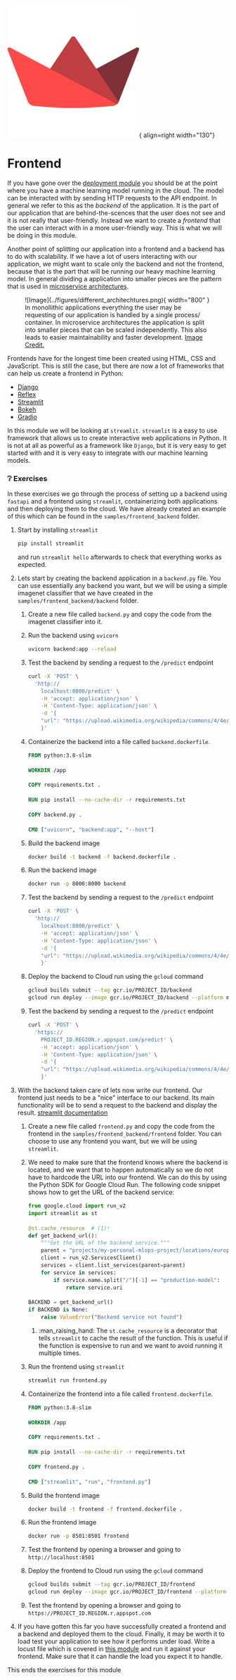 ![Logo](../figures/icons/streamlit.png){ align=right width="130"}

# Frontend

If you have gone over the [deployment module](../s7_deployment/README.md) you should be at the point where you have a
machine learning model running in the cloud. The model can be interacted with by sending HTTP requests to the API
endpoint. In general we refer to this as the *backend* of the application. It is the part of our application that are
behind-the-scences that the user does not see and it is not really that user-friendly. Instead we want to create a
*frontend* that the user can interact with in a more user-friendly way. This is what we will be doing in this module.

Another point of splitting our application into a frontend and a backend has to do with scalability. If we have a lot
of users interacting with our application, we might want to scale only the backend and not the frontend, because that
is the part that will be running our heavy machine learning model. In general dividing a application into smaller pieces
are the pattern that is used in [microservice architectures](https://martinfowler.com/articles/microservices.html).

<figure markdown>
![Image](../figures/different_architechtures.png){ width="800" }
<figcaption>
In monollithic applications everything the user may be requesting of our application is handled by a single process/
container. In microservice architectures the application is split into smaller pieces that can be scaled independently.
This also leads to easier maintainability and faster development.
<a
href="https://www.researchgate.net/figure/Comparison-between-monolithic-and-microservices-architectures-for-an-application-that_fig5_355361563">
Image Credit.
</a>
</figcaption>
</figure>

Frontends have for the longest time been created using HTML, CSS and JavaScript. This is still the case, but there are
now a lot of frameworks that can help us create a frontend in Python:

* [Django](https://www.djangoproject.com/)
* [Reflex](https://reflex.dev/)
* [Streamlit](https://streamlit.io/)
* [Bokeh](http://bokeh.org/)
* [Gradio](https://www.gradio.app/)

In this module we will be looking at `streamlit`. `streamlit` is a easy to use framework that allows us to create
interactive web applications in Python. It is not at all as powerful as a framework like `Django`, but it is very easy
to get started with and it is very easy to integrate with our machine learning models.

### ❔ Exercises

In these exercises we go through the process of setting up a backend using `fastapi` and a frontend using `streamlit`,
containerizing both applications and then deploying them to the cloud. We have already created an example of this
which can be found in the `samples/frontend_backend` folder.

1. Start by installing `streamlit`

    ```bash
    pip install streamlit
    ```

    and run `streamlit hello` afterwards to check that everything works as expected.

2. Lets start by creating the backend application in a `backend.py` file. You can use essentially any backend you want,
    but we will be using a simple imagenet classifier that we have created in the `samples/frontend_backend/backend`
    folder.

    1. Create a new file called `backend.py` and copy the code from the imagenet classifier into it. 

    2. Run the backend using `uvicorn`

        ```bash
        uvicorn backend:app --reload
        ```

    3. Test the backend by sending a request to the `/predict` endpoint

        ```bash
        curl -X 'POST' \
          'http://
            localhost:8000/predict' \
            -H 'accept: application/json' \
            -H 'Content-Type: application/json' \
            -d '{
            "url": "https://upload.wikimedia.org/wikipedia/commons/4/4e/Pleiades_large.jpg"
            }'
        ```

    4. Containerize the backend into a file called `backend.dockerfile`.

        ```dockerfile
        FROM python:3.8-slim

        WORKDIR /app

        COPY requirements.txt .

        RUN pip install --no-cache-dir -r requirements.txt

        COPY backend.py .

        CMD ["uvicorn", "backend:app", "--host"]
        ```

    5. Build the backend image

        ```bash
        docker build -t backend -f backend.dockerfile .
        ```

    6. Run the backend image

        ```bash
        docker run -p 8000:8000 backend
        ```

    7. Test the backend by sending a request to the `/predict` endpoint

        ```bash
        curl -X 'POST' \
          'http://
            localhost:8000/predict' \
            -H 'accept: application/json' \
            -H 'Content-Type: application/json' \
            -d '{
            "url": "https://upload.wikimedia.org/wikipedia/commons/4/4e/Pleiades_large.jpg"
            }'
        ```

    8. Deploy the backend to Cloud run using the `gcloud` command

        ```bash
        gcloud builds submit --tag gcr.io/PROJECT_ID/backend
        gcloud run deploy --image gcr.io/PROJECT_ID/backend --platform managed
        ```

    9. Test the backend by sending a request to the `/predict` endpoint

        ```bash
        curl -X 'POST' \
          'https://
            PROJECT_ID.REGION.r.appspot.com/predict' \
            -H 'accept: application/json' \
            -H 'Content-Type: application/json' \
            -d '{
            "url": "https://upload.wikimedia.org/wikipedia/commons/4/4e/Pleiades_large.jpg"
            }'
        ```

3. With the backend taken care of lets now write our frontend. Our frontend just needs to be a "nice" interface to our
    backend. Its main functionality will be to send a request to the backend and display the result.
    [streamlit documentation](https://docs.streamlit.io/library/api-reference)

    1. Create a new file called `frontend.py` and copy the code from the frontend in the `samples/frontend_backend/frontend`
        folder. You can choose to use any frontend you want, but we will be using `streamlit`.

    2. We need to make sure that the frontend knows where the backend is located, and we want that to happen 
        automatically so we do not have to hardcode the URL into our frontend. We can do this by using the 
        Python SDK for Google Cloud Run. The following code snippet shows how to get the URL of the backend service:

        ```python
        from google.cloud import run_v2
        import streamlit as st

        @st.cache_resource  # (1)!
        def get_backend_url():
            """Get the URL of the backend service."""
            parent = "projects/my-personal-mlops-project/locations/europe-west1"
            client = run_v2.ServicesClient()
            services = client.list_services(parent=parent)
            for service in services:
                if service.name.split("/")[-1] == "production-model":
                    return service.uri

        BACKEND = get_backend_url()
        if BACKEND is None:
            raise ValueError("Backend service not found")
        ```

        1. :man_raising_hand: The `st.cache_resource` is a decorator that tells `streamlit` to cache the result of the
            function. This is useful if the function is expensive to run and we want to avoid running it multiple times.

    2. Run the frontend using `streamlit`

        ```bash
        streamlit run frontend.py
        ```

    3. Containerize the frontend into a file called `frontend.dockerfile`.

        ```dockerfile
        FROM python:3.8-slim

        WORKDIR /app

        COPY requirements.txt .

        RUN pip install --no-cache-dir -r requirements.txt

        COPY frontend.py .

        CMD ["streamlit", "run", "frontend.py"]
        ```

    4. Build the frontend image

        ```bash
        docker build -t frontend -f frontend.dockerfile .
        ```

    5. Run the frontend image

        ```bash
        docker run -p 8501:8501 frontend
        ```

    6. Test the frontend by opening a browser and going to `http://localhost:8501`


    7. Deploy the frontend to Cloud run using the `gcloud` command

        ```bash
        gcloud builds submit --tag gcr.io/PROJECT_ID/frontend
        gcloud run deploy --image gcr.io/PROJECT_ID/frontend --platform managed
        ```

    8. Test the frontend by opening a browser and going to `https://PROJECT_ID.REGION.r.appspot.com`

4. If you have gotten this far you have successfully created a frontend and a backend and deployed them to the cloud.
    Finally, it may be worth it to load test your application to see how it performs under load. Write a locust file
    which is covered in [this module](../s7_deployment/testing_apis.md) and run it against your frontend. Make sure
    that it can handle the load you expect it to handle.

This ends the exercises for this module